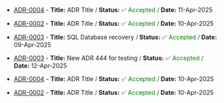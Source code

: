 

- [ADR-0004](adr/0004-new-adr-placeholder4.md) -
  **Title:** ADR Title **<font color="grey"> / </font>** **Status:** ✅ <font color="green">Accepted </font> **<font color="grey"> / </font>** **Date:** 11-Apr-2025
- [ADR-0002](adr/0002-new-adr-placeholder2.md) -
  **Title:** ADR Title **<font color="grey"> / </font>** **Status:** ✅ <font color="green">Accepted </font> **<font color="grey"> / </font>** **Date:** 10-Apr-2025
- [ADR-0003](adr/0003-new-adr-placeholder3.md) -
  **Title:** SQL Database recovery **<font color="grey"> / </font>** **Status:** ✅ <font color="green">Accepted </font> **<font color="grey"> / </font>** **Date:** 09-Apr-2025

- [ADR-0003](adr/0003-new-adr-placeholder3.md) - **Title:** New ADR 444 for testing **<font color="grey"> / </font>** **Status:** ✅ <font color="green">Accepted </font> **<font color="grey"> / </font>** **Date:** 12-Apr-2025
- [ADR-0004](adr/0004-new-adr-placeholder4.md) -
  **Title:** ADR Title **<font color="grey"> / </font>** **Status:** ✅ <font color="green">Accepted </font> **<font color="grey"> / </font>** **Date:** 10-Apr-2025

- [ADR-0002](adr/0002-new-adr-placeholder2.md) -
  **Title:** ADR Title **<font color="grey"> / </font>** **Status:** ✅ <font color="green">Accepted </font> **<font color="grey"> / </font>** **Date:** 10-Apr-2025
